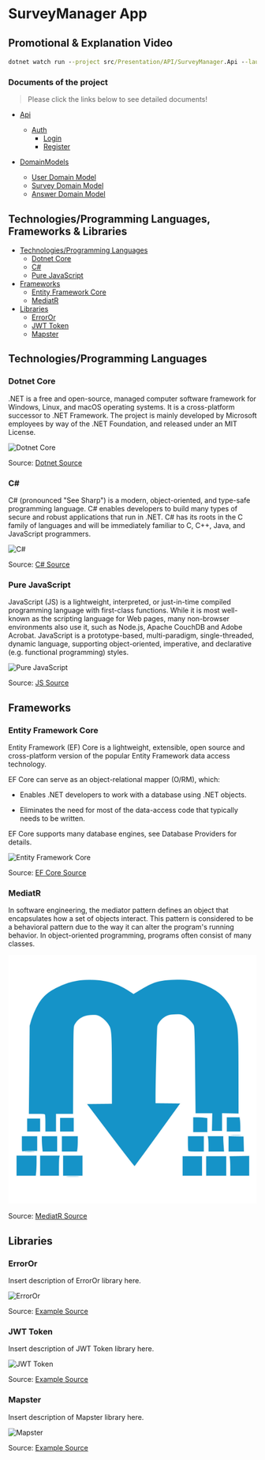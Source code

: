 # SurveyManager App

## Promotional & Explanation Video

```cmd
dotnet watch run --project src/Presentation/API/SurveyManager.Api --launch-profile https
```

### Documents of the project

>Please click the links below to see detailed documents!

- [Api](Documents/Api/Api.Auth.md)
  - [Auth](Documents/Api/Api.Auth.md#auth)
    - [Login](Documents/Api/Api.Auth.md#login)
    - [Register](Documents/Api/Api.Auth.md#register)

- [DomainModels](Documents/DomainModels)
  - [User Domain Model](Documents/DomainModels/Aggregates.User.md)
  - [Survey Domain Model](Documents/DomainModels/Aggregates.Survey.md)
  - [Answer Domain Model](Documents/DomainModels/Aggregates.Statistic.md)

## Technologies/Programming Languages, Frameworks & Libraries

- [Technologies/Programming Languages](#technologiesprogramming-languages)
  - [Dotnet Core](#dotnet-core)
  - [C#](#c)
  - [Pure JavaScript](#pure-javascript)
- [Frameworks](#frameworks)
  - [Entity Framework Core](#entity-framework-core)
  - [MediatR](#mediatr)
- [Libraries](#libraries)
  - [ErrorOr](#erroror)
  - [JWT Token](#jwt-token)
  - [Mapster](#mapster)

## Technologies/Programming Languages

### Dotnet Core

.NET is a free and open-source, managed computer software framework for Windows, Linux, and macOS operating systems. It is a cross-platform successor to .NET Framework. The project is mainly developed by Microsoft employees by way of the .NET Foundation, and released under an MIT License.

![Dotnet Core](https://www.typemock.com/wp-content/uploads/2022/03/Dotnetcore.png)

Source: [Dotnet Source](https://learn.microsoft.com/en-us/dotnet/)

### C\#

C# (pronounced "See Sharp") is a modern, object-oriented, and type-safe programming language. C# enables developers to build many types of secure and robust applications that run in .NET. C# has its roots in the C family of languages and will be immediately familiar to C, C++, Java, and JavaScript programmers.

![C#](https://static.gunnarpeipman.com/wp-content/uploads/2009/10/csharp-featured.png)

Source: [C# Source](https://learn.microsoft.com/en-us/dotnet/csharp/tour-of-csharp/)

### Pure JavaScript

JavaScript (JS) is a lightweight, interpreted, or just-in-time compiled programming language with first-class functions. While it is most well-known as the scripting language for Web pages, many non-browser environments also use it, such as Node.js, Apache CouchDB and Adobe Acrobat. JavaScript is a prototype-based, multi-paradigm, single-threaded, dynamic language, supporting object-oriented, imperative, and declarative (e.g. functional programming) styles.

![Pure JavaScript](https://upload.wikimedia.org/wikipedia/commons/thumb/6/6a/JavaScript-logo.png/800px-JavaScript-logo.png)

Source: [JS Source](https://developer.mozilla.org/en-US/docs/Web/JavaScript)

## Frameworks

### Entity Framework Core

Entity Framework (EF) Core is a lightweight, extensible, open source and cross-platform version of the popular Entity Framework data access technology.

EF Core can serve as an object-relational mapper (O/RM), which:

- Enables .NET developers to work with a database using .NET objects.

- Eliminates the need for most of the data-access code that typically needs to be written.

EF Core supports many database engines, see Database Providers for details.

![Entity Framework Core](https://codeopinion.com/wp-content/uploads/2017/10/Bitmap-MEDIUM_Entity-Framework-Core-Logo_2colors_Square_Boxed_RGB.png)

Source: [EF Core Source](https://learn.microsoft.com/en-us/ef/core/)

### MediatR

In software engineering, the mediator pattern defines an object that encapsulates how a set of objects interact. This pattern is considered to be a behavioral pattern due to the way it can alter the program's running behavior. In object-oriented programming, programs often consist of many classes.

![MediatR](./Documents/Images/pluginIcon.png)

Source: [MediatR Source](https://github.com/jbogard/MediatR)

## Libraries

### ErrorOr

Insert description of ErrorOr library here.

![ErrorOr](https://example.com/erroror.png)

Source: [Example Source](https://example.com/erroror-source)

### JWT Token

Insert description of JWT Token library here.

![JWT Token](https://example.com/jwt-token.png)

Source: [Example Source](https://example.com/jwt-token-source)

### Mapster

Insert description of Mapster library here.

![Mapster](https://example.com/mapster.png)

Source: [Example Source](https://example.com/mapster-source)
